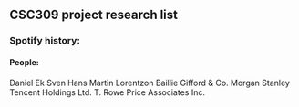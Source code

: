 ## CSC309 project research list

### Spotify history:
#### People:
Daniel Ek
Sven Hans Martin Lorentzon 
Baillie Gifford & Co. 
Morgan Stanley 
Tencent Holdings Ltd. 
T. Rowe Price Associates Inc. 